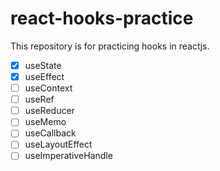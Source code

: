 # react-hooks-practice
This repository is for practicing hooks in reactjs.
- [x] useState
- [x] useEffect
- [ ] useContext
- [ ] useRef
- [ ] useReducer
- [ ] useMemo
- [ ] useCallback
- [ ] useLayoutEffect
- [ ] useImperativeHandle